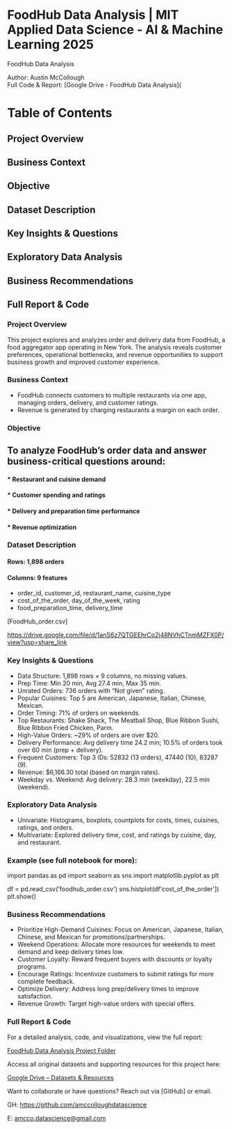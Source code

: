 # FoodHub Data Analysis | MIT Applied Data Science - AI & Machine Learning 2025

FoodHub Data Analysis

Author: Austin McCollough  
Full Code & Report: [Google Drive - FoodHub Data Analysis](

# Table of Contents

## Project Overview
## Business Context
## Objective
## Dataset Description
## Key Insights & Questions
## Exploratory Data Analysis
## Business Recommendations
## Full Report & Code

### Project Overview

This project explores and analyzes order and delivery data from FoodHub, a food aggregator app operating in New York. The analysis reveals customer preferences, operational bottlenecks, and revenue opportunities to support business growth and improved customer experience.

### Business Context

* FoodHub connects customers to multiple restaurants via one app, managing orders, delivery, and customer ratings.
* Revenue is generated by charging restaurants a margin on each order.

### Objective

## To analyze FoodHub’s order data and answer business-critical questions around:
#### * Restaurant and cuisine demand
#### * Customer spending and ratings
#### * Delivery and preparation time performance
#### * Revenue optimization

### Dataset Description

#### Rows: 1,898 orders
#### Columns: 9 features
 * order_id, customer_id, restaurant_name, cuisine_type
 * cost_of_the_order, day_of_the_week, rating
 * food_preparation_time, delivery_time

[FoodHub_order.csv]

https://drive.google.com/file/d/1anS6z7QTGEEhrCo2j48NVhCTnmMZFX0P/view?usp=share_link

### Key Insights & Questions

 * Data Structure: 1,898 rows × 9 columns, no missing values.
 * Prep Time: Min 20 min, Avg 27.4 min, Max 35 min.
 * Unrated Orders: 736 orders with “Not given” rating.
 * Popular Cuisines: Top 5 are American, Japanese, Italian, Chinese, Mexican.
 * Order Timing: 71% of orders on weekends.
 * Top Restaurants: Shake Shack, The Meatball Shop, Blue Ribbon Sushi, Blue Ribbon Fried Chicken, Parm.
 * High-Value Orders: ~29% of orders are over $20.
 * Delivery Performance: Avg delivery time 24.2 min; 10.5% of orders took over 60 min (prep + delivery).
 * Frequent Customers: Top 3 IDs: 52832 (13 orders), 47440 (10), 83287 (9).
 * Revenue: $6,166.30 total (based on margin rates).
 * Weekday vs. Weekend: Avg delivery: 28.3 min (weekday), 22.5 min (weekend).

### Exploratory Data Analysis

* Univariate: Histograms, boxplots, countplots for costs, times, cuisines, ratings, and orders.
* Multivariate: Explored delivery time, cost, and ratings by cuisine, day, and restaurant.

### Example (see full notebook for more):
import pandas as pd
import seaborn as sns
import matplotlib.pyplot as plt

df = pd.read_csv('foodhub_order.csv')
sns.histplot(df'cost_of_the_order'])
plt.show()

### Business Recommendations

* Prioritize High-Demand Cuisines: Focus on American, Japanese, Italian, Chinese, and Mexican for promotions/partnerships.
* Weekend Operations: Allocate more resources for weekends to meet demand and keep delivery times low.
* Customer Loyalty: Reward frequent buyers with discounts or loyalty programs.
* Encourage Ratings: Incentivize customers to submit ratings for more complete feedback.
* Optimize Delivery: Address long prep/delivery times to improve satisfaction.
* Revenue Growth: Target high-value orders with special offers.

### Full Report & Code

For a detailed analysis, code, and visualizations, view the full report:  

  [FoodHub Data Analysis Project Folder](https://drive.google.com/drive/folders/1e7yDv_x9WkTem7zJ96lc_sg9OCl-cyx7?usp=share_link)

Access all original datasets and supporting resources for this project here:  

  [Google Drive – Datasets & Resources](https://drive.google.com/drive/folders/1U3uqmgscmtUMRHzXVNDIFQca0S8FJUER?usp=share_link)



Want to collaborate or have questions? Reach out via [GitHub] or email.

GH: https://github.com/amccolloughdatascience

E: amcco.datascience@gmail.com
